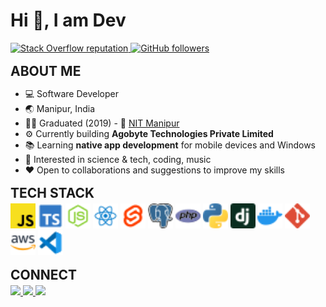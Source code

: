 # Hi :wave:, I am Dev

<!-- Showcase -->
<section align-left style="margin: 16px 0">
  <a href="https://stackoverflow.com/users/11457595/deba-m">
    <img 
      src="https://img.shields.io/stackexchange/stackoverflow/r/11457595?color=orange&label=reputation&logo=stackoverflow"
      alt="Stack Overflow reputation" 
    />
  </a>
  <a href="https://github.com/dMaisnam?tab=followers">
    <img 
      alt="GitHub followers" 
      src="https://img.shields.io/github/followers/dMaisnam?color=green&logo=github"
    />
  </a>
</section>

<!-- About Me -->
<section align-left style="margin: 16px 0">
  <h2 style="margin: 4px 0">
    ABOUT ME
  </h2>

  - :computer: Software Developer
  - :earth_asia: Manipur, India
  - 👨‍🎓 Graduated (2019) - :link: [NIT Manipur](https://www.nitmanipur.ac.in/)
  - :gear: Currently building **Agobyte Technologies Private Limited**
  - :books: Learning **native app development** for mobile devices and Windows
  - :eyes: Interested in science & tech, coding, music
  - :heart: Open to collaborations and suggestions to improve my skills
</section>

<!-- Projects -->
<!-- <section align-left style="margin: 16px 0;">
  <h2 style="margin: 4px 0">
    PROJECTS
  </h2>

  - <b style="font-size: 17px;">Imphal Free Press</b> - :link: [ifp.co.in](https://www.ifp.co.in)
    - Django, NextJS, Docker, GitLab CI/CD, Terraform, AWS ECS
    - Team of 2 including myself
  - <b style="font-size: 17px;">Dr. Vidyabati Devi portfolio</b> - :link: [vidyarajkumari.com](http://www.vidyarajkumari.com)
    - Django, React JS, GitHub, AWS EC2
    - Team of 2 including myself
  - <b style="font-size: 17px;">Falcon Aviation and Hospitality Institute</b> - :link: [falconinstitute.in](https://www.falconinstitute.in/)
    - Built with HTML, Tailwind CSS and JS
  - <b style="font-size: 17px;">Performance analysis of a feature reduction based intrusion detection system with SVM & ensemble learning algorithms</b>
    - Post graduation project (2019)
</section> -->

<!-- Tech Stack -->
<section align-left style="margin: 16px 0">
  <h2 style="margin: 4px 0">
    TECH STACK
  </h2>
  <div>
    <img height="40" src="images/js.svg" alt="Javacript" /> 
    <img height="40" src="images/ts.svg" alt="Typescript" /> 
    <img height="40" src="images/nodejs.svg" alt="Node" /> 
    <img height="40" src="images/reactjs.svg" alt="React" /> 
    <img height="40" src="images/sveltejs.svg" alt="Svelte" /> 
    <img height="40" src="images/postgres.svg" alt="Postgres" />
    <img height="40" src="images/php.svg" alt="PHP" /> 
    <img height="40" src="images/python.svg" alt="Python" /> 
    <img height="40" src="images/django.svg" alt="Django" /> 
    <img height="40" src="images/docker.svg" alt="Docker" /> 
    <img height="40" src="images/git.svg" alt="Git" /> 
    <img height="40" src="images/aws.svg" alt="AWS" /> 
    <img height="40" src="images/vscode.svg" alt="VS Code" /> 
  </div>
</section>

<!-- Socials -->
<section align-left style="margin: 16px 0">
  <h2 style="margin: 4px 0">
    CONNECT
  </h2>
  <div left="center">
    <a href="https://twitter.com/debamaisnam">
      <img 
        src="https://img.shields.io/badge/twitter-1A8CD8.svg?&style=for-the-badge&logo=twitter&logoColor=white" 
        height="30"
      >
    </a> 
    <a href="https://www.linkedin.com/in/debabrata-maisnam-27a404195/">
      <img  
        src="https://img.shields.io/badge/linkedin-0A66C2.svg?&style=for-the-badge&logo=linkedin&logoColor=white" 
        height="30"
      >
    </a> 
    <a href="https://www.quora.com/profile/Debabrata-Maisnam">
      <img 
        src="https://img.shields.io/badge/quora-B62831?style=for-the-badge&logo=quora&logoColor=white" 
        height="30"
      >
    </a>
  </div>
</section>
